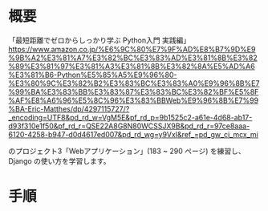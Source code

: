 # 概要

「最短距離でゼロからしっかり学ぶ Python入門 実践編」
https://www.amazon.co.jp/%E6%9C%80%E7%9F%AD%E8%B7%9D%E9%9B%A2%E3%81%A7%E3%82%BC%E3%83%AD%E3%81%8B%E3%82%89%E3%81%97%E3%81%A3%E3%81%8B%E3%82%8A%E5%AD%A6%E3%81%B6-Python%E5%85%A5%E9%96%80-%E3%80%9C%E3%82%B2%E3%83%BC%E3%83%A0%E9%96%8B%E7%99%BA%E3%83%BB%E3%83%87%E3%83%BC%E3%82%BF%E5%8F%AF%E8%A6%96%E5%8C%96%E3%83%BBWeb%E9%96%8B%E7%99%BA-Eric-Matthes/dp/4297115727/?_encoding=UTF8&pd_rd_w=VgM5E&pf_rd_p=9b1525c2-a61e-4d68-ab17-d93f310e1f50&pf_rd_r=QSE22A8G8N80WCSSJX9B&pd_rd_r=97ce8aaa-6120-4258-b947-d0d4617ed007&pd_rd_wg=y9VxI&ref_=pd_gw_ci_mcx_mi

のプロジェクト3「Webアプリケーション」(183 ~ 290 ページ) を練習し、Django の使い方を学習します。

# 手順
